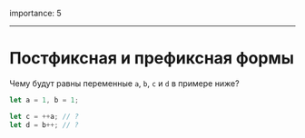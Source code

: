importance: 5

---

# Постфиксная и префиксная формы

Чему будут равны переменные `a`, `b`, `c` и `d` в примере ниже?

```js
let a = 1, b = 1;

let c = ++a; // ?
let d = b++; // ?
```
